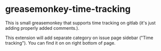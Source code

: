 # greasemonkey-time-tracking
This is small greasemonkey that supports time tracking on gitlab (it's just adding properly added comments.).

This extension will add separate category on issue page sidebar ("Time tracking"). You can find it on on right bottom of page. 


